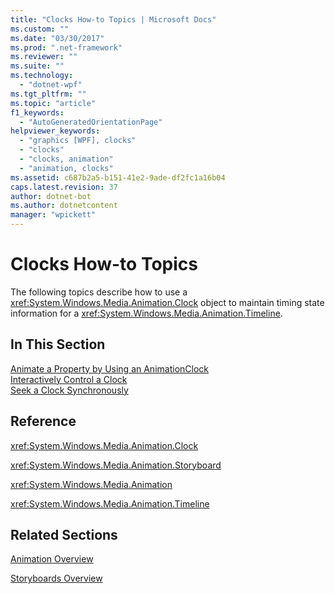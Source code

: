```yaml
---
title: "Clocks How-to Topics | Microsoft Docs"
ms.custom: ""
ms.date: "03/30/2017"
ms.prod: ".net-framework"
ms.reviewer: ""
ms.suite: ""
ms.technology: 
  - "dotnet-wpf"
ms.tgt_pltfrm: ""
ms.topic: "article"
f1_keywords: 
  - "AutoGeneratedOrientationPage"
helpviewer_keywords: 
  - "graphics [WPF], clocks"
  - "clocks"
  - "clocks, animation"
  - "animation, clocks"
ms.assetid: c687b2a5-b151-41e2-9ade-df2fc1a16b04
caps.latest.revision: 37
author: dotnet-bot
ms.author: dotnetcontent
manager: "wpickett"
---
```

# Clocks How-to Topics
The following topics describe how to use a <xref:System.Windows.Media.Animation.Clock> object to maintain timing state information for a <xref:System.Windows.Media.Animation.Timeline>.  
  
## In This Section  
 [Animate a Property by Using an AnimationClock](../../../../docs/framework/wpf/graphics-multimedia/how-to-animate-a-property-by-using-an-animationclock.md)  
 [Interactively Control a Clock](../../../../docs/framework/wpf/graphics-multimedia/how-to-interactively-control-a-clock.md)  
 [Seek a Clock Synchronously](../../../../docs/framework/wpf/graphics-multimedia/how-to-seek-a-clock-synchronously.md)  
  
## Reference  
 <xref:System.Windows.Media.Animation.Clock>  
  
 <xref:System.Windows.Media.Animation.Storyboard>  
  
 <xref:System.Windows.Media.Animation>  
  
 <xref:System.Windows.Media.Animation.Timeline>  
  
## Related Sections  
 [Animation Overview](../../../../docs/framework/wpf/graphics-multimedia/animation-overview.md)  
  
 [Storyboards Overview](../../../../docs/framework/wpf/graphics-multimedia/storyboards-overview.md)